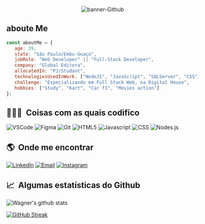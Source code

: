 <p align="center">
  <img src="https://user-images.githubusercontent.com/98858000/208317939-ca5e6bdc-53c5-4fe2-8022-425b126ff5da.jpg"  alt="banner-Github" border="0"> 
</p>

<h2> aboute Me</h2>

```javascript
const aboutMe = {
   age: 39,
   state: "São Paulo/Embu-Guaçú",
   jobRole: "Web Developer" || "Full-Stack Developer",
   company: "Global Editora",
   allocatedIn: "PJ/Studant",
   technologiesUsedInWork: ["NodeJS", "JavaScript", "SQLServer", "CSS"],
   challenge: "Especializando em Full Stack Web, na Digital House",
   hobbies: ["Study", "Kart", "Car f1", "Movies action"]
};
```
   
<h2>👩🏾‍💻 &nbsp;Coisas com as quais codifico</h2>
<p>
  <img alt="VSCode" src="https://img.shields.io/badge/-Visual_Studio_Code-0078D4?style=flat-square&logo=visual%20studio%20code&logoColor=white" />
  <img alt="Figma" src="https://img.shields.io/badge/-Figma-F24E1E?style=flat-square&logo=figma&logoColor=white" />
  <img alt="Git" src="https://img.shields.io/badge/-Git-F05032?style=flat-square&logo=git&logoColor=white" />
  <img alt="HTML5" src="https://img.shields.io/badge/-HTML5-E34F26?style=flat-square&logo=html5&logoColor=white" />
  <img alt="Javascript" src="https://img.shields.io/badge/-JavaScript-F7DF1E?style=flat-square&logo=javascript&logoColor=black" />
  <img alt="CSS" src="https://img.shields.io/badge/CSS-css-green" />
  <img alt="Nodes.js" src=" https://img.shields.io/badge/NODE.JS-nodes-green"/>
</p>
  
<h2>🌎 &nbsp;Onde me encontrar</h2>
<p>
  <a href="https://www.linkedin.com/in/wagnermfrodrigues/" target="_blank"><img alt="LinkedIn" src="https://img.shields.io/badge/-Linkedin-%230077B5.svg?&style=for-the-badge&logo=linkedin&logoColor=white" /></a>
  <a href="mailto:wmfrodrigues@outlook.com" target="_blank"><img alt="Email" src="https://img.shields.io/badge/-Email-EA4335?style=for-the-badge&logo=gmail&logoColor=white" /></a>
  <a href="https://www.instagram.com/wagnermfrodrigues/" target="_blank"><img alt="Instagram" src="https://img.shields.io/badge/-Instagram-E4405F?style=for-the-badge&logo=instagram&logoColor=white" /></a>
</p>

<h2>📈 &nbsp;Algumas estatísticas do Github</h2>
<span align="left">

![Wagner's github stats](https://github-readme-stats.vercel.app/api?username=wagnermf&show_icons=true&hide_border=true&bg_color=6f12ff&title_color=F43F91&icon_color=F43F91&text_color=FFFFFF)

<span align="left">
   
[![GitHub Streak](http://github-readme-streak-stats.herokuapp.com?user=wagnermf&theme=neon-dark&hide_border=true&date_format=M%20j%5B%2C%20Y%5D&ring=F43F91&fire=F43F91&sideNums=F43F91&sideLabels=FFFFFF&dates=F43F91&stroke=F43F9100&currStreakNum=F43F91&currStreakLabel=FFFFFF&background=6F12FF)](https://git.io/streak-stats)   

</span>
